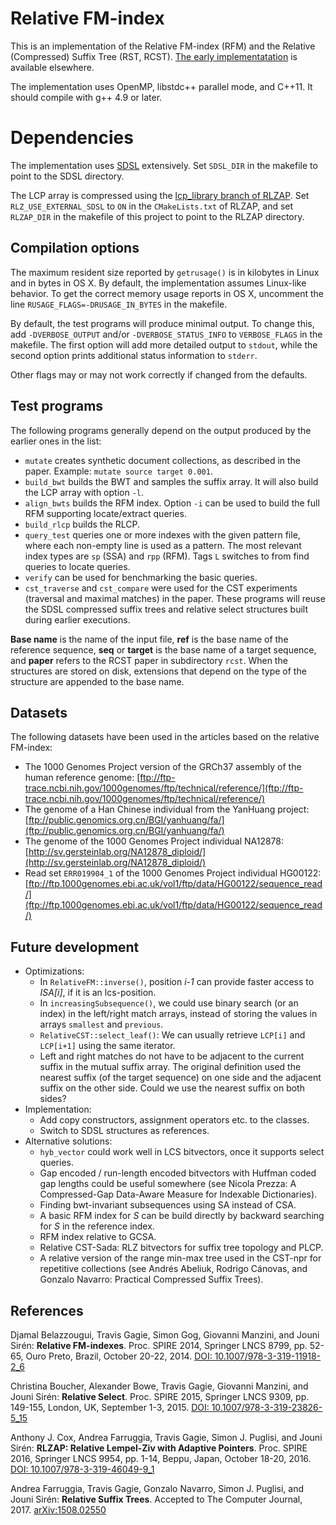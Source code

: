 # Relative FM-index

This is an implementation of the Relative FM-index (RFM) and the Relative (Compressed) Suffix Tree (RST, RCST). [The early implementatation](https://jltsiren.kapsi.fi/relative-fm) is available elsewhere.

The implementation uses OpenMP, libstdc++ parallel mode, and C++11. It should compile with g++ 4.9 or later.

# Dependencies

The implementation uses [SDSL](https://github.com/simongog/sdsl-lite) extensively. Set `SDSL_DIR` in the makefile to point to the SDSL directory.

The LCP array is compressed using the [lcp_library branch of RLZAP](https://github.com/farruggia/rlzap/tree/lcp_library). Set `RLZ_USE_EXTERNAL_SDSL` to `ON` in the `CMakeLists.txt` of RLZAP, and set `RLZAP_DIR` in the makefile of this project to point to the RLZAP directory.


## Compilation options

The maximum resident size reported by `getrusage()` is in kilobytes in Linux and in bytes in OS X. By default, the implementation assumes Linux-like behavior. To get the correct memory usage reports in OS X, uncomment the line `RUSAGE_FLAGS=-DRUSAGE_IN_BYTES` in the makefile.

By default, the test programs will produce minimal output. To change this, add `-DVERBOSE_OUTPUT` and/or `-DVERBOSE_STATUS_INFO` to `VERBOSE_FLAGS` in the makefile. The first option will add more detailed output to `stdout`, while the second option prints additional status information to `stderr`.

Other flags may or may not work correctly if changed from the defaults.

## Test programs

The following programs generally depend on the output produced by the earlier ones in the list:

* `mutate` creates synthetic document collections, as described in the paper. Example: `mutate source target 0.001`.
* `build_bwt` builds the BWT and samples the suffix array. It will also build the LCP array with option `-l`.
* `align_bwts` builds the RFM index. Option `-i` can be used to build the full RFM supporting locate/extract queries.
* `build_rlcp` builds the RLCP.
* `query_test` queries one or more indexes with the given pattern file, where each non-empty line is used as a pattern. The most relevant index types are `sp` (SSA) and `rpp` (RFM). Tags `L` switches to from find queries to locate queries.
* `verify` can be used for benchmarking the basic queries.
* `cst_traverse` and `cst_compare` were used for the CST experiments (traversal and maximal matches) in the paper. These programs will reuse the SDSL compressed suffix trees and relative select structures built during earlier executions.

**Base name** is the name of the input file, **ref** is the base name of the reference sequence, **seq** or **target** is the base name of a target sequence, and **paper** refers to the RCST paper in subdirectory `rcst`. When the structures are stored on disk, extensions that depend on the type of the structure are appended to the base name.

## Datasets

The following datasets have been used in the articles based on the relative FM-index:

* The 1000 Genomes Project version of the GRCh37 assembly of the human reference genome: [ftp://ftp-trace.ncbi.nih.gov/1000genomes/ftp/technical/reference/](ftp://ftp-trace.ncbi.nih.gov/1000genomes/ftp/technical/reference/)
* The genome of a Han Chinese individual from the YanHuang project: [ftp://public.genomics.org.cn/BGI/yanhuang/fa/](ftp://public.genomics.org.cn/BGI/yanhuang/fa/)
* The genome of the 1000 Genomes Project individual NA12878: [http://sv.gersteinlab.org/NA12878_diploid/](http://sv.gersteinlab.org/NA12878_diploid/)
* Read set `ERR019904_1` of the 1000 Genomes Project individual HG00122: [ftp://ftp.1000genomes.ebi.ac.uk/vol1/ftp/data/HG00122/sequence_read/](ftp://ftp.1000genomes.ebi.ac.uk/vol1/ftp/data/HG00122/sequence_read/)

## Future development

* Optimizations:
  * In `RelativeFM::inverse()`, position *i-1* can provide faster access to *ISA[i]*, if it is an lcs-position.
  * In `increasingSubsequence()`, we could use binary search (or an index) in the left/right match arrays, instead of storing the values in arrays `smallest` and `previous`.
  * `RelativeCST::select_leaf()`: We can usually retrieve `LCP[i]` and `LCP[i+1]` using the same iterator.
  * Left and right matches do not have to be adjacent to the current suffix in the mutual suffix array. The original definition used the nearest suffix (of the target sequence) on one side and the adjacent suffix on the other side. Could we use the nearest suffix on both sides?
* Implementation:
  * Add copy constructors, assignment operators etc. to the classes.
  * Switch to SDSL structures as references.
* Alternative solutions:
  * `hyb_vector` could work well in LCS bitvectors, once it supports select queries.
  * Gap encoded / run-length encoded bitvectors with Huffman coded gap lengths could be useful somewhere (see Nicola Prezza: A Compressed-Gap Data-Aware Measure for Indexable Dictionaries).
  * Finding bwt-invariant subsequences using SA instead of CSA.
  * A basic RFM index for *S* can be build directly by backward searching for *S* in the reference index.
  * RFM index relative to GCSA.
  * Relative CST-Sada: RLZ bitvectors for suffix tree topology and PLCP.
  * A relative version of the range min-max tree used in the CST-npr for repetitive collections (see Andrés Abeliuk, Rodrigo Cánovas, and Gonzalo Navarro: Practical Compressed Suffix Trees).

## References

Djamal Belazzougui, Travis Gagie, Simon Gog, Giovanni Manzini, and Jouni Sirén: **Relative FM-indexes**.
Proc. SPIRE 2014, Springer LNCS 8799, pp. 52-65, Ouro Preto, Brazil, October 20-22, 2014.
[DOI: 10.1007/978-3-319-11918-2_6](https://doi.org/10.1007/978-3-319-11918-2_6)

Christina Boucher, Alexander Bowe, Travis Gagie, Giovanni Manzini, and Jouni Sirén: **Relative Select**.
Proc. SPIRE 2015, Springer LNCS 9309, pp. 149-155, London, UK, September 1-3, 2015.
[DOI: 10.1007/978-3-319-23826-5_15](https://doi.org/10.1007/978-3-319-23826-5_15)

Anthony J. Cox, Andrea Farruggia, Travis Gagie, Simon J. Puglisi, and Jouni Sirén: **RLZAP: Relative Lempel-Ziv with Adaptive Pointers**.
Proc. SPIRE 2016, Springer LNCS 9954, pp. 1-14, Beppu, Japan, October 18-20, 2016.
[DOI: 10.1007/978-3-319-46049-9_1](https://doi.org/10.1007/978-3-319-46049-9_1)

Andrea Farruggia, Travis Gagie, Gonzalo Navarro, Simon J. Puglisi, and Jouni Sirén: **Relative Suffix Trees**.
Accepted to The Computer Journal, 2017.
[arXiv:1508.02550](https://arxiv.org/abs/1508.02550)
